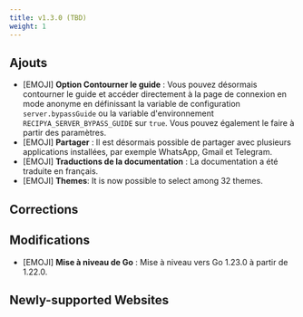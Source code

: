 ```yaml
---
title: v1.3.0 (TBD)
weight: 1
---
```


## Ajouts

- [EMOJI] **Option Contourner le guide** : Vous pouvez désormais contourner le guide et accéder directement à la page de connexion en mode anonyme en définissant la variable de configuration `server.bypassGuide` ou la variable d'environnement `RECIPYA_SERVER_BYPASS_GUIDE` sur `true`. Vous pouvez également le faire à partir des paramètres.
- [EMOJI] **Partager** : Il est désormais possible de partager avec plusieurs applications installées, par exemple WhatsApp, Gmail et Telegram.
- [EMOJI] **Traductions de la documentation** : La documentation a été traduite en français.
- [EMOJI] **Themes**: It is now possible to select among 32 themes.

## Corrections

## Modifications

- [EMOJI] **Mise à niveau de Go** : Mise à niveau vers Go 1.23.0 à partir de 1.22.0.

## Newly-supported Websites
